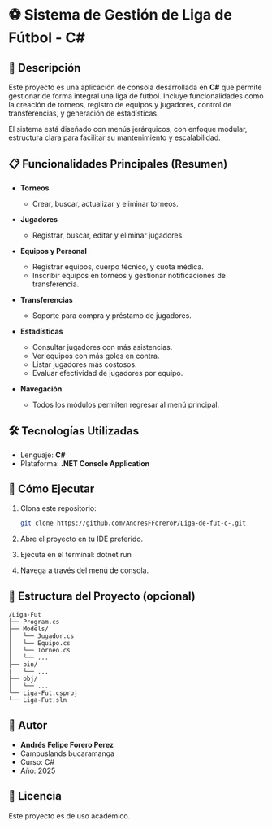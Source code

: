 # ⚽ Sistema de Gestión de Liga de Fútbol - C#

## 📌 Descripción

Este proyecto es una aplicación de consola desarrollada en **C#** que permite gestionar de forma integral una liga de fútbol. Incluye funcionalidades como la creación de torneos, registro de equipos y jugadores, control de transferencias, y generación de estadísticas.

El sistema está diseñado con menús jerárquicos, con enfoque modular, estructura clara para facilitar su mantenimiento y escalabilidad.

## 📋 Funcionalidades Principales (Resumen)

- **Torneos**
  - Crear, buscar, actualizar y eliminar torneos.

- **Jugadores**
  - Registrar, buscar, editar y eliminar jugadores.

- **Equipos y Personal**
  - Registrar equipos, cuerpo técnico, y cuota médica.
  - Inscribir equipos en torneos y gestionar notificaciones de transferencia.

- **Transferencias**
  - Soporte para compra y préstamo de jugadores.

- **Estadísticas**
  - Consultar jugadores con más asistencias.
  - Ver equipos con más goles en contra.
  - Listar jugadores más costosos.
  - Evaluar efectividad de jugadores por equipo.

- **Navegación**
  - Todos los módulos permiten regresar al menú principal.

## 🛠️ Tecnologías Utilizadas

- Lenguaje: **C#**
- Plataforma: **.NET Console Application**

## 🚀 Cómo Ejecutar

1. Clona este repositorio:

   ```bash
   git clone https://github.com/AndresFForeroP/Liga-de-fut-c-.git
   ```

2. Abre el proyecto en tu IDE preferido.

3. Ejecuta en el terminal: dotnet run

4. Navega a través del menú de consola.

## 📂 Estructura del Proyecto (opcional)

```
/Liga-Fut
├── Program.cs
├── Models/
│   └── Jugador.cs
│   └── Equipo.cs
│   └── Torneo.cs
│   └── ...
├── bin/
|   └── ...
├── obj/
│   └── ...
└── Liga-Fut.csproj
└── Liga-Fut.sln
```

## 👥 Autor

- **Andrés Felipe Forero Perez**
- Campuslands bucaramanga
- Curso: C#
- Año: 2025

## 📄 Licencia

Este proyecto es de uso académico.